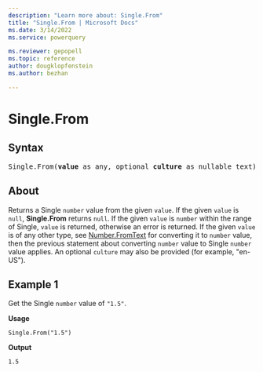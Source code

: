```yaml
---
description: "Learn more about: Single.From"
title: "Single.From | Microsoft Docs"
ms.date: 3/14/2022
ms.service: powerquery

ms.reviewer: gepopell
ms.topic: reference
author: dougklopfenstein
ms.author: bezhan

---
```

# Single.From

## Syntax

<pre>
Single.From(<b>value</b> as any, optional <b>culture</b> as nullable text) as nullable number
</pre>
  
## About

Returns a Single `number` value from the given `value`. If the given `value` is `null`, **Single.From** returns `null`. If the given `value` is `number` within the range of Single, `value` is returned, otherwise an error is returned. If the given `value` is of any other type, see [Number.FromText](/powerquery-m/number-fromtext) for converting it to `number` value, then the previous statement about converting `number` value to Single `number` value applies. An optional `culture` may also be provided (for example, "en-US").

## Example 1

Get the Single `number` value of `"1.5"`.

**Usage**

```powerquery-m
Single.From("1.5")
```

**Output**

`1.5`
